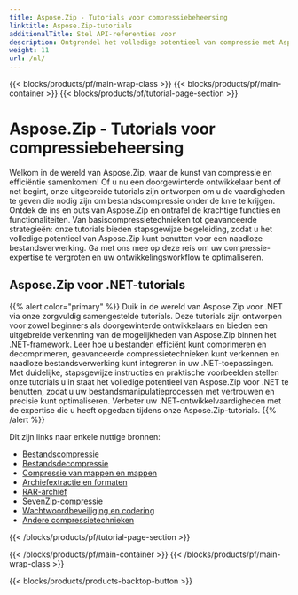 ```yaml
---
title: Aspose.Zip - Tutorials voor compressiebeheersing
linktitle: Aspose.Zip-tutorials
additionalTitle: Stel API-referenties voor
description: Ontgrendel het volledige potentieel van compressie met Aspose.Zip! Duik in onze uitgebreide tutorials voor deskundige inzichten en efficiënte bestandsverwerking.
weight: 11
url: /nl/
---
```


{{< blocks/products/pf/main-wrap-class >}}
{{< blocks/products/pf/main-container >}}
{{< blocks/products/pf/tutorial-page-section >}}

# Aspose.Zip - Tutorials voor compressiebeheersing


Welkom in de wereld van Aspose.Zip, waar de kunst van compressie en efficiëntie samenkomen! Of u nu een doorgewinterde ontwikkelaar bent of net begint, onze uitgebreide tutorials zijn ontworpen om u de vaardigheden te geven die nodig zijn om bestandscompressie onder de knie te krijgen. Ontdek de ins en outs van Aspose.Zip en ontrafel de krachtige functies en functionaliteiten. Van basiscompressietechnieken tot geavanceerde strategieën: onze tutorials bieden stapsgewijze begeleiding, zodat u het volledige potentieel van Aspose.Zip kunt benutten voor een naadloze bestandsverwerking. Ga met ons mee op deze reis om uw compressie-expertise te vergroten en uw ontwikkelingsworkflow te optimaliseren.


## Aspose.Zip voor .NET-tutorials
{{% alert color="primary" %}}
Duik in de wereld van Aspose.Zip voor .NET via onze zorgvuldig samengestelde tutorials. Deze tutorials zijn ontworpen voor zowel beginners als doorgewinterde ontwikkelaars en bieden een uitgebreide verkenning van de mogelijkheden van Aspose.Zip binnen het .NET-framework. Leer hoe u bestanden efficiënt kunt comprimeren en decomprimeren, geavanceerde compressietechnieken kunt verkennen en naadloze bestandsverwerking kunt integreren in uw .NET-toepassingen. Met duidelijke, stapsgewijze instructies en praktische voorbeelden stellen onze tutorials u in staat het volledige potentieel van Aspose.Zip voor .NET te benutten, zodat u uw bestandsmanipulatieprocessen met vertrouwen en precisie kunt optimaliseren. Verbeter uw .NET-ontwikkelvaardigheden met de expertise die u heeft opgedaan tijdens onze Aspose.Zip-tutorials.
{{% /alert %}}

Dit zijn links naar enkele nuttige bronnen:
 
- [Bestandscompressie](./net/file-compression/)
- [Bestandsdecompressie](./net/file-decompression/)
- [Compressie van mappen en mappen](./net/directory-and-folder-compression/)
- [Archiefextractie en formaten](./net/archive-extraction-and-formats/)
- [RAR-archief](./net/rar-archive/)
- [SevenZip-compressie](./net/sevenzip-compression/)
- [Wachtwoordbeveiliging en codering](./net/password-protection-and-encryption/)
- [Andere compressietechnieken](./net/other-compression-techniques/)


{{< /blocks/products/pf/tutorial-page-section >}}

{{< /blocks/products/pf/main-container >}}
{{< /blocks/products/pf/main-wrap-class >}}

{{< blocks/products/products-backtop-button >}}

